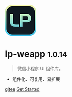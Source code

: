 ![logo](image/logo.png)
# lp-weapp <small>1.0.14</small>

> 微信小程序 UI 组件库。

- 组件化、可复用、易扩展

[gitee](https://gitee.com/MonsterLQ/lp-weapp.git)
[Get Started](README)